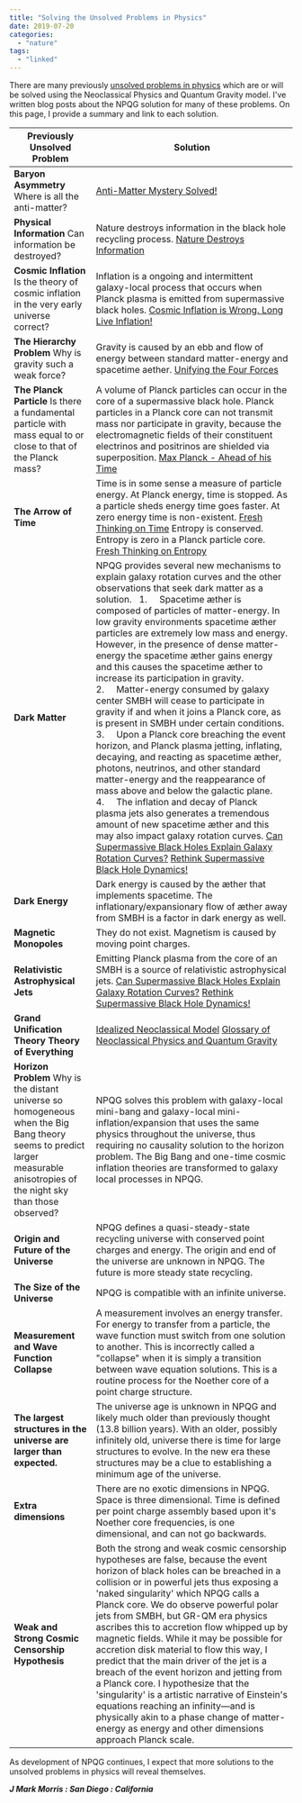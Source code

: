 ```yaml
---
title: "Solving the Unsolved Problems in Physics"
date: 2019-07-20
categories: 
  - "nature"
tags: 
  - "linked"
---
```


There are many previously [unsolved problems in physics](https://en.wikipedia.org/wiki/List_of_unsolved_problems_in_physics) which are or will be solved using the Neoclassical Physics and Quantum Gravity model. I've written blog posts about the NPQG solution for many of these problems. On this page, I provide a summary and link to each solution.

| Previously Unsolved Problem | Solution |
| --- | --- |
| **Baryon Asymmetry**   Where is all the anti-matter? | [Anti-Matter Mystery Solved!](https://johnmarkmorris.com/2019/06/16/anti-matter-mystery-solved/) |
| **Physical Information**   Can information be destroyed? | Nature destroys information in the black hole recycling process.   [Nature Destroys Information](https://johnmarkmorris.com/2019/06/29/nature-destroys-information/) |
| **Cosmic Inflation**   Is the theory of cosmic inflation in the very early universe correct? | Inflation is a ongoing and intermittent galaxy-local process that occurs when Planck plasma is emitted from supermassive black holes.   [Cosmic Inflation is Wrong. Long Live Inflation!](https://johnmarkmorris.com/2019/07/16/cosmic-inflation-is-wrong-long-live-inflation/) |
| **The Hierarchy Problem**   Why is gravity such a weak force? | Gravity is caused by an ebb and flow of energy between standard matter-energy and spacetime aether.   [Unifying the Four Forces](https://johnmarkmorris.com/2019/06/17/unifying-the-four-forces/) |
| **The Planck Particle**   Is there a fundamental particle with mass equal to or close to that of the Planck mass?    | A volume of Planck particles can occur in the core of a supermassive black hole. Planck particles in a Planck core can not transmit mass nor participate in gravity, because the electromagnetic fields of their constituent electrinos and positrinos are shielded via superposition.   [Max Planck - Ahead of his Time](https://johnmarkmorris.com/2019/06/20/max-planck-ahead-of-his-time/) |
| **The Arrow of Time** | Time is in some sense a measure of particle energy. At Planck energy, time is stopped. As a particle sheds energy time goes faster. At zero energy time is non-existent.   [Fresh Thinking on Time](https://johnmarkmorris.com/2019/06/14/fresh-thinking-on-time/)      Entropy is conserved.   Entropy is zero in a Planck particle core.   [Fresh Thinking on Entropy](https://johnmarkmorris.com/2019/06/15/fresh-thinking-on-entropy/) |
| **Dark Matter** | NPQG provides several new mechanisms to explain galaxy rotation curves and the other observations that seek dark matter as a solution.       1.     Spacetime æther is composed of particles of matter-energy. In low gravity environments spacetime æther particles are extremely low mass and energy. However, in the presence of dense matter-energy the spacetime æther gains energy and this causes the spacetime æther to increase its participation in gravity.   2.     Matter-energy consumed by galaxy center SMBH will cease to participate in gravity if and when it joins a Planck core, as is present in SMBH under certain conditions.   3.     Upon a Planck core breaching the event horizon, and Planck plasma jetting, inflating, decaying, and reacting as spacetime æther, photons, neutrinos, and other standard matter-energy and the reappearance of mass above and below the galactic plane.   4.     The inflation and decay of Planck plasma jets also generates a tremendous amount of new spacetime æther and this may also impact galaxy rotation curves.      [Can Supermassive Black Holes Explain Galaxy Rotation Curves?](https://johnmarkmorris.com/2019/06/27/can-supermassive-black-holes-explain-galaxy-rotation-curves/)      [Rethink Supermassive Black Hole Dynamics!](https://johnmarkmorris.com/2019/07/09/rethink-supermassive-black-hole-dynamics/) |
| **Dark Energy** | Dark energy is caused by the æther that implements spacetime. The inflationary/expansionary flow of æther away from SMBH is a factor in dark energy as well. |
| **Magnetic Monopoles** | They do not exist. Magnetism is caused by moving point charges. |
| **Relativistic Astrophysical Jets** | Emitting Planck plasma from the core of an SMBH is a source of relativistic astrophysical jets.   [Can Supermassive Black Holes Explain Galaxy Rotation Curves?](https://johnmarkmorris.com/2019/06/27/can-supermassive-black-holes-explain-galaxy-rotation-curves/)      [Rethink Supermassive Black Hole Dynamics!](https://johnmarkmorris.com/2019/07/09/rethink-supermassive-black-hole-dynamics/) |
| **Grand Unification Theory   Theory of Everything** | [Idealized Neoclassical Model](https://johnmarkmorris.com/2019/06/24/idealized-neoclassical-model/)      [Glossary of Neoclassical Physics and Quantum Gravity](https://johnmarkmorris.com/2019/06/12/glossary-of-neoclassical-physics-and-quantum-gravity/) |
| **Horizon Problem**   Why is the distant universe so homogeneous when the Big Bang theory seems to predict larger measurable anisotropies of the night sky than those observed? | NPQG solves this problem with galaxy-local mini-bang and galaxy-local mini-inflation/expansion that uses the same physics throughout the universe, thus requiring no causality solution to the horizon problem. The Big Bang and one-time cosmic inflation theories are transformed to galaxy local processes in NPQG. |
| **Origin and Future of the Universe** | NPQG defines a quasi-steady-state recycling universe with conserved point charges and energy. The origin and end of the universe are unknown in NPQG. The future is more steady state recycling. |
| **The Size of the Universe** | NPQG is compatible with an infinite universe. |
| **Measurement and Wave Function Collapse** | A measurement involves an energy transfer. For energy to transfer from a particle, the wave function must switch from one solution to another. This is incorrectly called a "collapse" when it is simply a transition between wave equation solutions. This is a routine process for the Noether core of a point charge structure. |
| **The largest structures in the universe are larger than expected.** | The universe age is unknown in NPQG and likely much older than previously thought (13.8 billion years). With an older, possibly infinitely old, universe there is time for large structures to evolve. In the new era these structures may be a clue to establishing a minimum age of the universe. |
| **Extra dimensions** | There are no exotic dimensions in NPQG. Space is three dimensional. Time is defined per point charge assembly based upon it's Noether core frequencies, is one dimensional, and can not go backwards. |
| **Weak and Strong Cosmic Censorship Hypothesis** | Both the strong and weak cosmic censorship hypotheses are false, because the event horizon of black holes can be breached in a collision or in powerful jets thus exposing a 'naked singularity' which NPQG calls a Planck core. We do observe powerful polar jets from SMBH, but GR-QM era physics ascribes this to accretion flow whipped up by magnetic fields. While it may be possible for accretion disk material to flow this way, I predict that the main driver of the jet is a breach of the event horizon and jetting from a Planck core. I hypothesize that the 'singularity' is a artistic narrative of Einstein's equations reaching an infinity—and is physically akin to a phase change of matter-energy as energy and other dimensions approach Planck scale. |

As development of NPQG continues, I expect that more solutions to the unsolved problems in physics will reveal themselves.

**_J Mark Morris : San Diego : California_**
